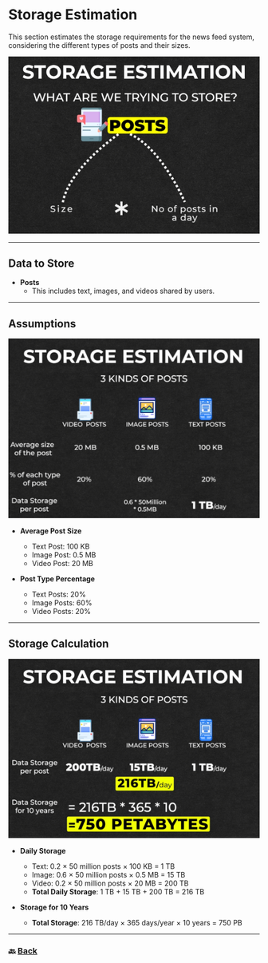 # **Storage Estimation**

This section estimates the storage requirements for the news feed system, considering the different types of posts and their sizes.


![15.png](img/15.png)

---

## **Data to Store**

* **Posts**  
  * This includes text, images, and videos shared by users.

---

## **Assumptions**

![16.png](img/16.png)

* **Average Post Size**

  * Text Post: 100 KB  
  * Image Post: 0.5 MB  
  * Video Post: 20 MB  


* **Post Type Percentage**

  * Text Posts: 20%  
  * Image Posts: 60%  
  * Video Posts: 20%

---

## **Storage Calculation**

![17.png](img/17.png)

* **Daily Storage**

  * Text: 0.2 × 50 million posts × 100 KB \= 1 TB  
  * Image: 0.6 × 50 million posts × 0.5 MB \= 15 TB  
  * Video: 0.2 × 50 million posts × 20 MB \= 200 TB  
  * **Total Daily Storage**: 1 TB \+ 15 TB \+ 200 TB \= 216 TB  


* **Storage for 10 Years**

  * **Total Storage**: 216 TB/day × 365 days/year × 10 years \= 750 PB

---
### 🔙 [Back](../README.md)
